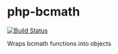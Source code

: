 php-bcmath
==========

[![Build Status](https://travis-ci.org/notrix/php-bcmath.svg?branch=v0.x)](https://travis-ci.org/notrix/php-bcmath)

Wraps bcmath functions into objects

